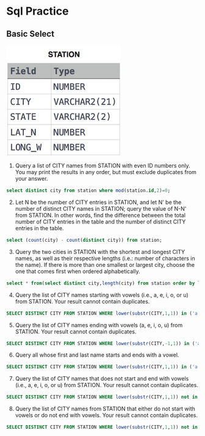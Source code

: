 # Sql Practice

## Basic Select

![](sqlStation.jpg)

1. Query a list of CITY names from STATION with even ID numbers only. You may print the results in any order, but must exclude duplicates from your answer.

```sql
select distinct city from station where mod(station.id,2)=0;
```

2. Let N be the number of CITY entries in STATION, and let N' be the number of distinct CITY names in STATION; query the value of N-N' from STATION. In other words, find the difference between the total number of CITY entries in the table and the number of distinct CITY entries in the table.

```sql
select (count(city) - count(distinct city)) from station;
```

3. Query the two cities in STATION with the shortest and longest CITY names, as well as their respective lengths (i.e.: number of characters in the name). If there is more than one smallest or largest city, choose the one that comes first when ordered alphabetically.

```sql
select * from(select distinct city,length(city) from station order by length(city) asc,city asc) where rownum=1 union select * from(select distinct city,length(city) from station order by length(city) desc,city desc) where rownum=1;
```

4. Query the list of CITY names starting with vowels (i.e., a, e, i, o, or u) from STATION. Your result cannot contain duplicates.

```sql
SELECT DISTINCT CITY FROM STATION WHERE lower(substr(CITY,1,1)) in ('a','e','i','o','u') ;
```

5. Query the list of CITY names ending with vowels (a, e, i, o, u) from STATION. Your result cannot contain duplicates.

```sql
SELECT DISTINCT CITY FROM STATION WHERE lower(substr(CITY,-1,1)) in ('a','e','i','o','u');
```

6. Query all whose first and last name starts and ends with a vowel.

```sql
SELECT DISTINCT CITY FROM STATION WHERE lower(substr(CITY,1,1)) in ('a','e','i','o','u') and lower(substr(CITY,-1,1)) in ('a','e','i','o','u') ;
```

7. Query the list of CITY names that does not start and end with vowels (i.e., a, e, i, o, or u) from STATION. Your result cannot contain duplicates.

```sql
SELECT DISTINCT CITY FROM STATION WHERE lower(substr(CITY,1,1)) not in ('a','e','i','o','u') and lower(substr(CITY,-1,1)) not in ('a','e','i','o','u') ;
```
8. Query the list of CITY names from STATION that either do not start with vowels or do not end with vowels. Your result cannot contain duplicates.
```sql
SELECT DISTINCT CITY FROM STATION WHERE lower(substr(CITY,1,1)) not in ('a','e','i','o','u') or lower(substr(CITY,-1,1)) not in ('a','e','i','o','u') ;
```
